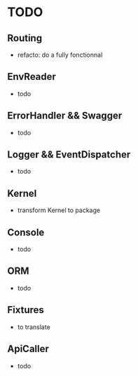 # TODO

## Routing

- refacto: do a fully fonctionnal

## EnvReader

- todo

## ErrorHandler && Swagger

- todo

## Logger && EventDispatcher

- todo

## Kernel

- transform Kernel to package

## Console

- todo

## ORM

- todo

## Fixtures

- to translate

## ApiCaller

- todo
